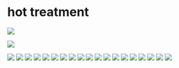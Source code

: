 # hot treatment

![](https://cdn.jsdelivr.net/gh/ffaffAHA/picx-images-hosting@master/PicGo/202503021807422.png)

![](https://picx.bailanyun.cn/PicGo/202503021320300.png)

![](https://picx.bailanyun.cn/PicGo/202503021835599.png)
![](https://picx.bailanyun.cn/PicGo/202503021845745.png)
![](https://picx.bailanyun.cn/PicGo/202503021856826.png)
![](https://picx.bailanyun.cn/PicGo/202503021901539.png)
![](https://picx.bailanyun.cn/PicGo/202503030750562.png)
![](https://picx.bailanyun.cn/PicGo/202503021900044.png)
![](https://picx.bailanyun.cn/PicGo/202503030753441.png)
![](https://picx.bailanyun.cn/PicGo/202503030803592.png)
![](https://picx.bailanyun.cn/PicGo/202503030806561.png)
![](https://picx.bailanyun.cn/PicGo/202503030807146.png)
![](https://picx.bailanyun.cn/PicGo/202503030808985.png)
![](https://picx.bailanyun.cn/PicGo/202503030819685.png)
![](https://picx.bailanyun.cn/PicGo/202503030819068.png)
![](https://picx.bailanyun.cn/PicGo/202503030820796.png)
![](https://picx.bailanyun.cn/PicGo/202503031535311.png)
![](https://picx.bailanyun.cn/PicGo/202503031550178.png)
![](https://picx.bailanyun.cn/PicGo/202503031551355.png)
![](https://picx.bailanyun.cn/PicGo/202503031606713.png)
![](https://picx.bailanyun.cn/PicGo/202503031620243.png)